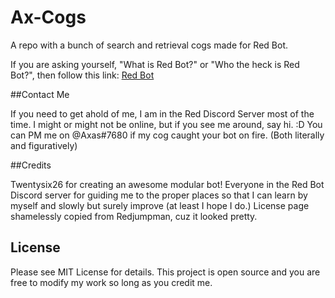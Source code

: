 # Ax-Cogs

A repo with a bunch of search and retrieval cogs made for Red Bot.

If you are asking yourself, "What is Red Bot?" or "Who the heck is Red Bot?", then follow this link: [Red Bot](https://github.com/Twentysix26/Red-DiscordBot)

##Contact Me

If you need to get ahold of me, I am in the Red Discord Server most of the time. I might or might not be online, but if you see me around, say hi. :D
You can PM me on @Axas#7680 if my cog caught your bot on fire. (Both literally and figuratively)

##Credits

Twentysix26 for creating an awesome modular bot!
Everyone in the Red Bot Discord server for guiding me to the proper places so that I can learn by myself and slowly but surely improve (at least I hope I do.)
License page shamelessly copied from Redjumpman, cuz it looked pretty.

## License

Please see MIT License for details. This project is open source and you are free to modify my work so long as you credit me.
